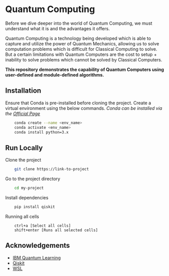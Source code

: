
# Quantum Computing

Before we dive deeper into the world of Quantum Computing, we must understand what it is and the advantages it offers.

Quantum Computing is a technology being developed which is able to capture and utilize the power of Quantum Mechanics, allowing us to solve computation problems which is difficult for Classical Computing to solve. But a certain limitations with Quantum Computers are the cost to setup + inability to solve problems which cannot be solved by Classical Computers.

**This repository demonstrates the capability of Quantum Computers using user-defined and module-defined algorithms.**


## Installation

Ensure that Conda is pre-installed before cloning the project. Create a virtual environment using the below commands. *Conda can be installed via the [Official Page](https://docs.conda.io/en/main/miniconda.html)*

```bash
    conda create --name <env_name>
    conda activate <env_name>
    conda install python=3.x
```

    
## Run Locally

Clone the project

```bash
    git clone https://link-to-project
```

Go to the project directory

```bash
    cd my-project
```

Install dependencies

```bash
    pip install qiskit
```

Running all cells
```
    ctrl+a [Select all cells]
    shift+enter [Runs all selected cells]
```

## Acknowledgements

 - [IBM Quantum Learning](https://learning.quantum-computing.ibm.com/)
 - [Qiskit](https://qiskit.org/)
 - [WSL](https://learn.microsoft.com/en-us/windows/wsl/install)
